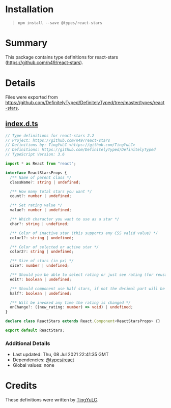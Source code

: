 # Installation
> `npm install --save @types/react-stars`

# Summary
This package contains type definitions for react-stars (https://github.com/n49/react-stars).

# Details
Files were exported from https://github.com/DefinitelyTyped/DefinitelyTyped/tree/master/types/react-stars.
## [index.d.ts](https://github.com/DefinitelyTyped/DefinitelyTyped/tree/master/types/react-stars/index.d.ts)
````ts
// Type definitions for react-stars 2.2
// Project: https://github.com/n49/react-stars
// Definitions by: TingYuLC <https://github.com/TingYuLC>
// Definitions: https://github.com/DefinitelyTyped/DefinitelyTyped
// TypeScript Version: 3.6

import * as React from "react";

interface ReactStarsProps {
  /** Name of parent class */
  className?: string | undefined;

  /** How many total stars you want */
  count?: number | undefined;

  /** Set rating value */
  value?: number | undefined;

  /** Which character you want to use as a star */
  char?: string | undefined;

  /** Color of inactive star (this supports any CSS valid value) */
  color1?: string | undefined;

  /** Color of selected or active star */
  color2?: string | undefined;

  /** Size of stars (in px) */
  size?: number | undefined;

  /** Should you be able to select rating or just see rating (for reusability) */
  edit?: boolean | undefined;

  /** Should component use half stars, if not the decimal part will be dropped otherwise normal algebra rools will apply to round to half stars */
  half?: boolean | undefined;

  /** Will be invoked any time the rating is changed */
  onChange?: ((new_rating: number) => void) | undefined;
}

declare class ReactStars extends React.Component<ReactStarsProps> {}

export default ReactStars;

````

### Additional Details
 * Last updated: Thu, 08 Jul 2021 22:41:35 GMT
 * Dependencies: [@types/react](https://npmjs.com/package/@types/react)
 * Global values: none

# Credits
These definitions were written by [TingYuLC](https://github.com/TingYuLC).
